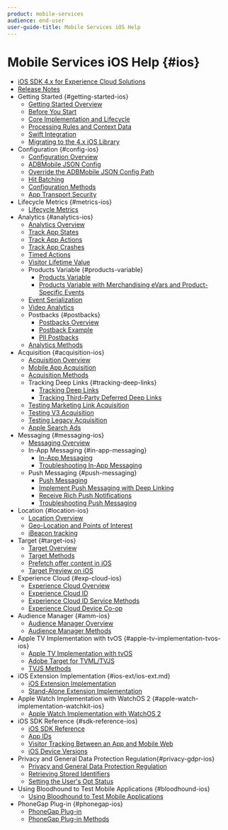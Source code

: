 ```yaml
---
product: mobile-services
audience: end-user
user-guide-title: Mobile Services iOS Help
---
```


# Mobile Services iOS Help {#ios}

+ [iOS SDK 4.x for Experience Cloud Solutions](overview.md)
+ [Release Notes](rel-notes.md)
+ Getting Started {#getting-started-ios}
   + [Getting Started Overview](getting-started/getting-started.md)
   + [Before You Start](getting-started/requirements.md)
   + [Core Implementation and Lifecycle](getting-started/dev-qs.md)
   + [Processing Rules and Context Data](getting-started/proc-rules.md)
   + [Swift Integration](getting-started/swift-integration.md)
   + [Migrating to the 4.x iOS Library](getting-started/migration-v3.md)
+ Configuration {#config-ios}
   + [Configuration Overview](configuration/configuration.md)
   + [ADBMobile JSON Config](configuration/json-config/json-config.md)
   + [Override the ADBMobile JSON Config Path](configuration/json-config/json-config-remote.md)
   + [Hit Batching](configuration/hit-batching.md)
   + [Configuration Methods](configuration/sdk-methods.md)
   + [App Transport Security](configuration/app-transport-security.md)
+ Lifecycle Metrics {#metrics-ios}
   + [Lifecycle Metrics](metrics.md)
+ Analytics {#analytics-ios}
   + [Analytics Overview](analytics-main/analytics-main.md)
   + [Track App States](analytics-main/states.md)
   + [Track App Actions](analytics-main/actions.md)
   + [Track App Crashes](analytics-main/crashes.md)
   + [Timed Actions](analytics-main/timed-actions.md)
   + [Visitor Lifetime Value](analytics-main/lifetime-value.md)
   + Products Variable {#products-variable}
      + [Products Variable](analytics-main/products/products.md)
      + [Products Variable with Merchandising eVars and Product-Specific Events](analytics-main/products/products-variable-evars-events.md)
   + [Event Serialization](analytics-main/event-serialization.md)
   + [Video Analytics](analytics-main/video-qs.md)
   + Postbacks {#postbacks}
      + [Postbacks Overview](analytics-main/postback/postback.md)
      + [Postback Example](analytics-main/postback/postback-example.md)
      + [PII Postbacks](analytics-main/postback/c-pii-postbacks.md)
   + [Analytics Methods](analytics-main/analytics-methods.md)
+ Acquisition {#acquisition-ios}
   + [Acquisition Overview](acquisition-main/acquisition-main.md)
   + [Mobile App Acquisition](acquisition-main/acquisition.md)
   + [Acquisition Methods](acquisition-main/c-acquisition-methods.md)
   + Tracking Deep Links {#tracking-deep-links}
      + [Tracking Deep Links](acquisition-main/tracking-deep-links/tracking-deep-links.md)
      + [Tracking Third-Party Deferred Deep Links](acquisition-main/tracking-deep-links/c-tracking-3rd-party-deep-deferred-links.md)
   + [Testing Marketing Link Acquisition](acquisition-main/t-testing-marketing-link-acquisition.md)
   + [Testing V3 Acquisition](acquisition-main/t-testing-version-3-acquisition.md)
   + [Testing Legacy Acquisition](acquisition-main/t-testing-acquisition.md)
   + [Apple Search Ads](acquisition-main/c-apple-search-ads.md)
+ Messaging {#messaging-ios}
   + [Messaging Overview](messaging-main/messaging-main.md)
   + In-App Messaging {#in-app-messaging}
      + [In-App Messaging](messaging-main/messaging/messaging.md)
      + [Troubleshooting In-App Messaging](messaging-main/messaging/in-apps-ts.md)
   + Push Messaging {#push-messaging}
      + [Push Messaging](messaging-main/push-messaging/push-messaging.md)
      + [Implement Push Messaging with Deep Linking](messaging-main/push-messaging/t-mob-imp-push-deeplinking-ios-4x.md)
      + [Receive Rich Push Notifications](messaging-main/push-messaging/c-set-up-rich-push-notif-ios.md)
      + [Troubleshooting Push Messaging](messaging-main/push-messaging/c-troubleshooting-push-messaging.md)
+ Location {#location-ios}
   + [Location Overview](location/location.md)
   + [Geo-Location and Points of Interest](location/geo-poi.md)
   + [iBeacon tracking](location/ibeacon.md)
+ Target {#target-ios}
   + [Target Overview](target-main/target-main.md)
   + [Target Methods](target-main/c-target-methods.md)
   + [Prefetch offer content in iOS](target-main/c-mob-target-prefetch-ios.md)
   + [Target Preview on iOS](target-main/c-mob-target-preview-ios.md)
+ Experience Cloud {#exp-cloud-ios}
   + [Experience Cloud Overview](marketing-cloud/marketing-cloud.md)
   + [Experience Cloud ID](marketing-cloud/mcvid.md)
   + [Experience Cloud ID Service Methods](marketing-cloud/mc-methods.md)
   + [Experience Cloud Device Co-op](marketing-cloud/t-mob-mc-device-coop-ios-.md)
+ Audience Manager {#amm-ios}
   + [Audience Manager Overview](amm/amm.md)
   + [Audience Manager Methods](amm/aam-methods.md)
+ Apple TV Implementation with tvOS {#apple-tv-implementation-tvos-ios}
   + [Apple TV Implementation with tvOS](apple-tv-implementation-tvos/apple-tv-implementation-tvos.md)
   + [Adobe Target for TVML/TVJS](apple-tv-implementation-tvos/target-for-tvml-tvjs.md)
   + [TVJS Methods](apple-tv-implementation-tvos/tvjs-methods.md)
+ iOS Extension Implementation {#ios-ext/ios-ext.md}
   + [iOS Extension Implementation](ios-ext/ios-ext.md)
   + [Stand-Alone Extension Implementation](ios-ext/c-stand-alone-extension-implementation.md)
+ Apple Watch Implementation with WatchOS 2 {#apple-watch-implementation-watchkit-ios}
  + [Apple Watch Implementation with WatchOS 2](apple-watch-implementation-watchkit.md)
+ iOS SDK Reference {#sdk-reference-ios}
   + [iOS SDK Reference](reference/reference.md)
   + [App IDs](reference/app-ids.md)
   + [Visitor Tracking Between an App and Mobile Web](reference/hybrid-app.md)
   + [iOS Device Versions](reference/device-versions.md)
+ Privacy and General Data Protection Regulation{#privacy-gdpr-ios}
   + [Privacy and General Data Protection Regulation](c-mob-privacy-gdpr-ios/c-mob-privacy-gdpr-ios.md)
   + [Retrieving Stored Identifiers](c-mob-privacy-gdpr-ios/c-mob-gdpr-ret-stored-ids-ios.md)
   + [Setting the User's Opt Status](c-mob-privacy-gdpr-ios/privacy.md)
+ Using Bloodhound to Test Mobile Applications {#bloodhound-ios}
   + [Using Bloodhound to Test Mobile Applications](bloodhound.md)
+ PhoneGap Plug-in {#phonegap-ios}
   + [PhoneGap Plug-in](phonegap/phonegap.md)
   + [PhoneGap Plug-in Methods](phonegap/phonegap-methods.md)
